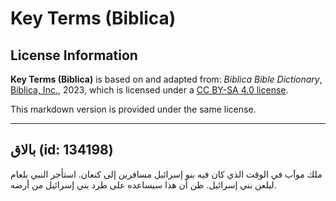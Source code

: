 # Key Terms (Biblica)

## License Information

**Key Terms (Biblica)** is based on and adapted from: _Biblica Bible Dictionary_, [Biblica, Inc.](https://www.biblica.com/), 2023, which is licensed under a [CC BY-SA 4.0 license](https://creativecommons.org/licenses/by-sa/4.0/legalcode.en).

This markdown version is provided under the same license.



--------------------------------

## بالاق (id: 134198)

ملك موآب في الوقت الذي كان فيه بنو إسرائيل مسافرين إلى كنعان. استأجر النبي بلعام ليلعن بني إسرائيل. ظن أن هذا سيساعده على طرد بني إسرائيل من أرضه.


